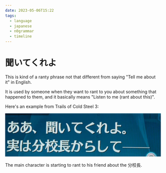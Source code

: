 ```yaml
---
date: 2023-05-06T15:22
tags:
  - language
  - japanese
  - n0grammar
  - timeline
---
```


# 聞いてくれよ

This is kind of a ranty phrase not that different from saying "Tell me about it"
in English.

It is used by someone when they want to rant to you about something that
happened to them, and it basically means "Listen to me (rant about this)".

Here's an example from Trails of Cold Steel 3:

[![聞いてくれよ example](./static/kiitekureyo1.png)](./static/kiitekureyo1.png)

The main character is starting to rant to his friend about the 分校長.

